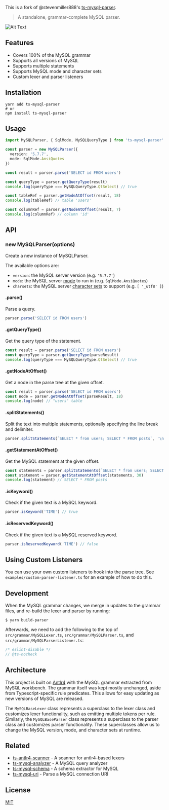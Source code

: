 This is a fork of @stevenmiller888's [ts-mysql-parser](https://github.com/stevenmiller888/ts-mysql-parser).

> A standalone, grammar-complete MySQL parser.

![Alt Text](https://github.com/wsporto/ts-mysql-parser/raw/master/.github/code.png)

## Features

- Covers 100% of the MySQL grammar
- Supports all versions of MySQL
- Supports multiple statements
- Supports MySQL mode and character sets
- Custom lexer and parser listeners

## Installation

```shell
yarn add ts-mysql-parser
# or
npm install ts-mysql-parser
```

## Usage

```typescript
import MySQLParser, { SqlMode, MySQLQueryType } from 'ts-mysql-parser'

const parser = new MySQLParser({
  version: '5.7.7',
  mode: SqlMode.AnsiQuotes
})

const result = parser.parse('SELECT id FROM users')

const queryType = parser.getQueryType(result)
console.log(queryType === MySQLQueryType.QtSelect) // true

const tableRef = parser.getNodeAtOffset(result, 18)
console.log(tableRef) // table 'users'

const columnRef = parser.getNodeAtOffset(result, 7)
console.log(columnRef) // column 'id'
```

## API

### new MySQLParser(options)

Create a new instance of MySQLParser.

The available options are:

- `version`: the MySQL server version (e.g. `'5.7.7'`)
- `mode`: the MySQL server [mode](https://dev.mysql.com/doc/refman/8.0/en/sql-mode.html) to run in (e.g. `SqlMode.AnsiQuotes`)
- `charsets`: the MySQL server [character sets](https://dev.mysql.com/doc/refman/8.0/en/charset-configuration.html) to support (e.g. `[ '_utf8' ]`)

#### .parse()

Parse a query.

```typescript
parser.parse('SELECT id FROM users')
```

#### .getQueryType()

Get the query type of the statement.

```typescript
const result = parser.parse('SELECT id FROM users')
const queryType = parser.getQueryType(parseResult)
console.log(queryType === MySQLQueryType.QtSelect) // true
```

#### .getNodeAtOffset()

Get a node in the parse tree at the given offset.

```typescript
const result = parser.parse('SELECT id FROM users')
const node = parser.getNodeAtOffset(parseResult, 18)
console.log(node) // "users" table
```

#### .splitStatements()

Split the text into multiple statements, optionally specifying the line break and delimiter.

```typescript
parser.splitStatements(`SELECT * from users; SELECT * FROM posts`, '\n', ';')
```

#### .getStatementAtOffset()

Get the MySQL statement at the given offset.

```typescript
const statements = parser.splitStatements(`SELECT * from users; SELECT * FROM posts`, '\n', ';')
const statement = parser.getStatementAtOffset(statements, 30)
console.log(statement) // SELECT * FROM posts
```

#### .isKeyword()

Check if the given text is a MySQL keyword.

```typescript
parser.isKeyword('TIME') // true
```

#### .isReservedKeyword()

Check if the given text is a MySQL reserved keyword.

```typescript
parser.isReservedKeyword('TIME') // false
```

## Using Custom Listeners

You can use your own custom listeners to hook into the parse tree. See `examples/custom-parser-listener.ts` for an example of how to do this.

## Development

When the MySQL grammar changes, we merge in updates to the grammar files, and re-build the lexer and parser by running:

```shell
$ yarn build-parser
```

Afterwards, we need to add the following to the top of `src/grammar/MySQLLexer.ts`, `src/grammar/MySQLParser.ts`, and `src/grammar/MySQLParserListener.ts`:

```typescript
/* eslint-disable */
// @ts-nocheck
```

## Architecture

This project is built on [Antlr4](https://github.com/antlr/antlr4) with the MySQL grammar extracted from MySQL workbench. The grammar itself was kept mostly unchanged, aside from Typescript-specific rule predicates. This allows for easy updating as new versions of MySQL are released.

The `MySQLBaseLexer` class represents a superclass to the lexer class and customizes lexer functionality, such as emitting multiple tokens per rule. Similarly, the `MySQLBaseParser` class represents a superclass to the parser class and customizes parser functionality. These superclasses allow us to change the MySQL version, mode, and character sets at runtime.

## Related

- [ts-antlr4-scanner](https://github.com/stevenmiller888/ts-antlr4-scanner) - A scanner for antlr4-based lexers
- [ts-mysql-analyzer](https://github.com/stevenmiller888/ts-mysql-analyzer) - A MySQL query analyzer
- [ts-mysql-schema](https://github.com/stevenmiller888/ts-mysql-schema) - A schema extractor for MySQL
- [ts-mysql-uri](https://github.com/stevenmiller888/ts-mysql-uri) - Parse a MySQL connection URI

## License

[MIT](https://tldrlegal.com/license/mit-license)
